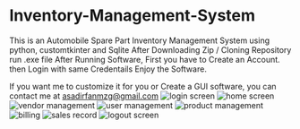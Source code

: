 # Inventory-Management-System
This is an Automobile Spare Part Inventory Management System using python, customtkinter and Sqlite
After Downloading Zip / Cloning Repository run .exe file
After Running Software, First you have to Create an Account.
then Login with same Credentails
Enjoy the Software.

If you want me to customize it for you or Create a GUI software, you can contact me at asadirfanmzg@gmail.com
![login screen](https://github.com/user-attachments/assets/664fc4b5-7a36-4d75-99b8-3540a856f16f)
![home screen](https://github.com/user-attachments/assets/7792ee1b-f868-4f96-bcd8-f251e86db425)
![vendor management](https://github.com/user-attachments/assets/5f10645c-dd93-48a8-9889-622fe98c6725)
![user management](https://github.com/user-attachments/assets/4a2df316-c788-40d2-91cc-a4884af87a27)
![product management](https://github.com/user-attachments/assets/a120f979-85e3-4b91-8ebf-087f088397af)
![billing](https://github.com/user-attachments/assets/94c94598-d874-4dec-81b6-6b9d970e7991)
![sales record](https://github.com/user-attachments/assets/9a3f9ea1-a8fd-4c65-89ce-bb2e9aaa7caf)
![logout screen](https://github.com/user-attachments/assets/fac7806e-61e4-433b-9ebc-fb98fa972b8d)





